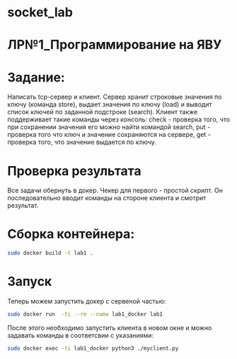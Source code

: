# socket_lab
# ЛР№1_Программирование на ЯВУ

# Задание:
Написать tcp-сервер и клиент. Сервер хранит строковые значения по ключу (команда store), выдает значения по ключу (load) и выводит список ключей по заданной подстроке (search). Клиент также поддерживает такие команды через консоль: check - проверка того, что при сохранении значения его можно найти командой search, put - проверка того что ключ и значение сохраняются на сервере, get - проверка того, что значение выдается по ключу.

# Проверка результата
Все задачи обернуть в докер. Чекер для первого - простой скрипт. Он последовательно вводит команды на стороне клиента и смотрит результат.

# Сборка контейнера:
```bash
sudo docker build -t lab1 .
```
# Запуск
Теперь можем запустить докер с сервеной частью:
```bash
sudo docker run  -ti --rm --name lab1_docker lab1
```
После этого необходимо запустить клиента в новом окне и можно задавать команды в соответсвии с указаниями:
```bash
sudo docker exec -ti lab1_docker python3 ./myclient.py
```
